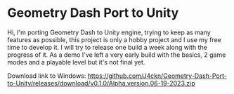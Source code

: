 # Geometry Dash Port to Unity

Hi, I'm porting Geometry Dash to Unity engine, trying to keep as many features as possible, this project is only a hobby project and I use my free time to develop it. I will try to release one build a week along with the progress of it. As a demo I've left a very early build with the basics, 2 game modes and a playable level but it's not final yet.

Download link to Windows: https://github.com/J4ckn/Geometry-Dash-Port-to-Unity/releases/download/v0.1.0/Alpha.version.06-19-2023.zip
